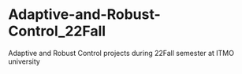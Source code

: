 # Adaptive-and-Robust-Control_22Fall
Adaptive and Robust Control projects during 22Fall semester at ITMO university 
